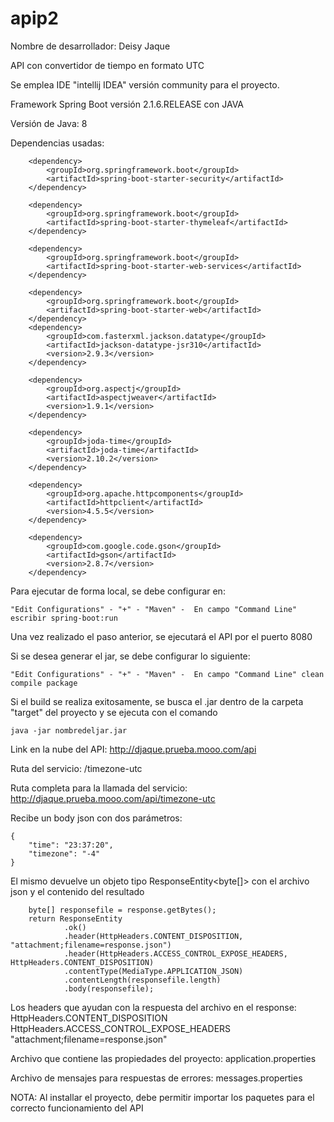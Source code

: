 # apip2

Nombre de desarrollador: Deisy Jaque

API con convertidor de tiempo en formato UTC

Se emplea IDE "intellij IDEA" versión community para el proyecto. 

Framework Spring Boot versión 2.1.6.RELEASE con JAVA

Versión de Java: 8

Dependencias usadas:


        <dependency>
            <groupId>org.springframework.boot</groupId>
            <artifactId>spring-boot-starter-security</artifactId>
        </dependency>

        <dependency>
            <groupId>org.springframework.boot</groupId>
            <artifactId>spring-boot-starter-thymeleaf</artifactId>
        </dependency>

        <dependency>
            <groupId>org.springframework.boot</groupId>
            <artifactId>spring-boot-starter-web-services</artifactId>
        </dependency>

        <dependency>
            <groupId>org.springframework.boot</groupId>
            <artifactId>spring-boot-starter-web</artifactId>
        </dependency>
        <dependency>
            <groupId>com.fasterxml.jackson.datatype</groupId>
            <artifactId>jackson-datatype-jsr310</artifactId>
            <version>2.9.3</version>
        </dependency>

        <dependency>
            <groupId>org.aspectj</groupId>
            <artifactId>aspectjweaver</artifactId>
            <version>1.9.1</version>
        </dependency>

        <dependency>
            <groupId>joda-time</groupId>
            <artifactId>joda-time</artifactId>
            <version>2.10.2</version>
        </dependency>

        <dependency>
            <groupId>org.apache.httpcomponents</groupId>
            <artifactId>httpclient</artifactId>
            <version>4.5.5</version>
        </dependency>

        <dependency>
            <groupId>com.google.code.gson</groupId>
            <artifactId>gson</artifactId>
            <version>2.8.7</version>
        </dependency>


Para ejecutar de forma local, se debe configurar en: 

    "Edit Configurations" - "+" - "Maven" -  En campo "Command Line" escribir spring-boot:run

Una vez realizado el paso anterior, se ejecutará el API por el puerto 8080

Si se desea generar el jar, se debe configurar lo siguiente:
   
    "Edit Configurations" - "+" - "Maven" -  En campo "Command Line" clean compile package

Si el build se realiza exitosamente, se busca el .jar dentro de la carpeta "target" del proyecto y se ejecuta con el comando
    
    java -jar nombredeljar.jar 
   
Link en la nube del API: http://djaque.prueba.mooo.com/api

Ruta del servicio: /timezone-utc

Ruta completa para la llamada del servicio: http://djaque.prueba.mooo.com/api/timezone-utc

Recibe un body json con dos parámetros:

    {
        "time": "23:37:20",
        "timezone": "-4"
    }

El mismo devuelve un objeto tipo ResponseEntity<byte[]> con el archivo json y el contenido del resultado

        byte[] responsefile = response.getBytes();
        return ResponseEntity
                .ok()
                .header(HttpHeaders.CONTENT_DISPOSITION, "attachment;filename=response.json")
                .header(HttpHeaders.ACCESS_CONTROL_EXPOSE_HEADERS, HttpHeaders.CONTENT_DISPOSITION)
                .contentType(MediaType.APPLICATION_JSON)
                .contentLength(responsefile.length)
                .body(responsefile);

Los headers que ayudan con la respuesta del archivo en el response: 
     HttpHeaders.CONTENT_DISPOSITION
     HttpHeaders.ACCESS_CONTROL_EXPOSE_HEADERS
     "attachment;filename=response.json"
     
Archivo que contiene las propiedades del proyecto: application.properties

Archivo de mensajes para respuestas de errores: messages.properties

NOTA: Al installar el proyecto, debe permitir importar los paquetes para el correcto funcionamiento del API